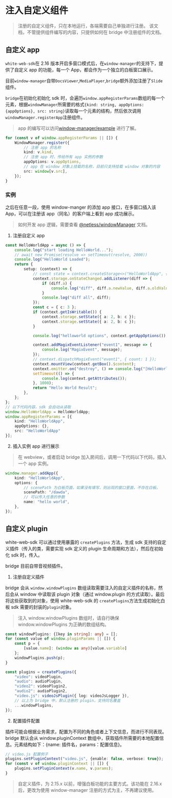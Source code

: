 # 注入自定义组件

>注册的自定义组件，只在本地运行，各端需要自己单独进行注册。
>该文档，不管提供组件编写的内容，只提供如何在 bridge 中注册组件的文档。
## 自定义 app

`white-web-sdk`在 2.16 版本开启多窗口模式后，在`window-manager`的支持下，提供了自定义 app 的功能，每一个 App，都会作为一个独立的白板窗口展示。

目前`window-manager`自带`DocsViewer`,`MediaPlayer`,`bridge`额外添加注册了`Slide`组件。

`bridge`在初始化初始化 sdk 时，会遍历`window.appRegisterParams`数组的每一个元素，根据`windowManager`所需要的格式`{kind: string, appOptions:{appOptions}, src: string}`读取每一个元素的结构，然后依次调用`windowManager.registerApp`注册组件。

>app 的编写可以访问[window-manager/example](https://github.com/netless-io/window-manager/tree/master/example) 进行了解。

```typescript
for (const v of window.appRegisterParams || []) {
    WindowManager.register({
        // 注册 app 的名称
        kind: v.kind,
        // 注册 app 时，传给所有 app 实例的参数
        appOptions: v.appOptions,
        // app 在 window 对象上挂载的名称，目前只支持挂载 window 对象的内容
        src: window[v.src],
    });
}
```

### 实例

之后在任意一段，使用 window-manger 的添加 app 接口，在多窗口插入该 App，可以在注册该 app（同名）的客户端上看到 app 成功展示。

> 如何开发 app 逻辑，需要查看 [@netless/windowManager](https://github.com/netless-io/window-manager) 文档。

1. 注册自定义 app

```typescript
const HelloWorldApp = async () => {
    console.log("start loading HelloWorld...");
    // await new Promise(resolve => setTimeout(resolve, 2000))
    console.log("HelloWorld Loaded");
    return {
        setup: (context) => {
            // const state = context.createStorage<>("HelloWorldApp", { a: 1 });
            context.storage.onStateChanged.addListener(diff => {
                if (diff.a) {
                    console.log("diff", diff.a.newValue, diff.a.oldValue);
                }
                console.log("diff all", diff);
            });
            const c = { c: 3 };
            if (context.getIsWritable()) {
                context.storage.setState({ a: 2, b: c });
                context.storage.setState({ a: 2, b: c });
            }

            console.log("helloworld options", context.getAppOptions());

            context.addMagixEventListener("event1", message => {
                console.log("MagixEvent", message);
            });
            // context.dispatchMagixEvent("event1", { count: 1 });
            context.mountView(context.getBox().$content);
            context.emitter.on("destroy", () => console.log("[HelloWorld]: destroy"));
            setTimeout(() => {
                console.log(context.getAttributes());
            }, 1000);
            return "Hello World Result";
        },
    };
};
// 以下代码内容，sdk 会自动从读取
window.HelloWorldApp = HelloWorldApp;
window.appRegisterParams = [{
    kind: "HelloWorldApp",
    appOptions: {},
    src: "HelloWorldApp"
}];
```

2. 插入实例 app 进行展示

> 在 webview，或者启动 bridge 加入房间后，调用一下代码以下代码，插入一个 app 实例。

```typescript
window.manager.addApp({
    kind: "HelloWorldApp",
    options: {
        // scenePath 为白板页面，如果没有填写，则出现的窗口里面，不存在白板。
        scenePath: "/dawda",
        // 可以传入任意的参数
        name: "hello world",
    },
});
```

## 自定义 plugin

white-web-sdk 可以通过使用暴露的 `createPlugins` 方法，生成 sdk 支持的自定义插件（传入的类，需要实现 sdk 定义的 plugin 生命周期和方法），然后在初始化 sdk 时，传入。

bridge 目前自带音视频插件。

1. 注册自定义插件

bridge 会从 `window.windowPlugins` 数组读取需要注入的自定义插件的名称，然后会从 window 中读取该 plugin 对象（通过 window.plugin 的方式读取）。最后将这些获取到的对象，使用 white-web-sdk 的 `createPlugins`方法生成初始化白板 sdk 需要的封装的`plugin`对象。

>注入 window.windowPlugins 数组时，请自行确保 window.windowPlugins 为正确的数组结构。

```typescript
const windowPlugins: {[key in string]: any} = [];
for (const value of window.pluginParams || []) {
    const p = {
        [value.name]: (window as any)[value.variable]
    };
    windowPlugins.push(p);
}

const plugins = createPlugins({
    "video": videoPlugin,
    "audio": audioPlugin,
    "video2": videoPlugin2,
    "audio2": audioPlugin2,
    "video.js": videoJsPlugin({ log: videoJsLogger }),
    // 以上为 bridge 中，默认注册的 plugin，支持同名覆盖
    ...windowPlugins,
});
```

2. 配置插件配置

插件可能会根据业务需求，配置为不同的角色或者上下文信息，而进行不同表现。bridge 默认会从 window.pluginContext 数组中，获取插件所需要的本地配置信息。元素结构如下：{name: 插件名，params：配置信息}。

```typescript
// video.js 配置例子
plugins.setPluginContext("video.js", {enable: false, verbose: true});
for (const v of window.pluginContext || []) {
    plugins.setPluginContext(v.name, v.params);
}
```

>自定义插件，为 2.15.x 以前，增强白板功能的主要方式。该功能在 2.16.x 后，更改为使用 window-manager 注册的方式为主，不再建议使用。